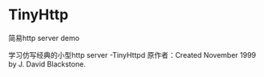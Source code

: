 # TinyHttp
简易http server demo 

学习仿写经典的小型http server -TinyHttpd
原作者：Created November 1999 by J. David Blackstone.
